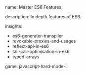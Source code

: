 name: Master ES6 Features

description: In depth features of ES6.

insights:
  - es6-generator-transpiler
  - revokable-proxies-and-usages
  - reflect-api-in-es6
  - tail-call-optimisation-in-es6
  - typed-arrays

game: javascript-hard-mode-ii